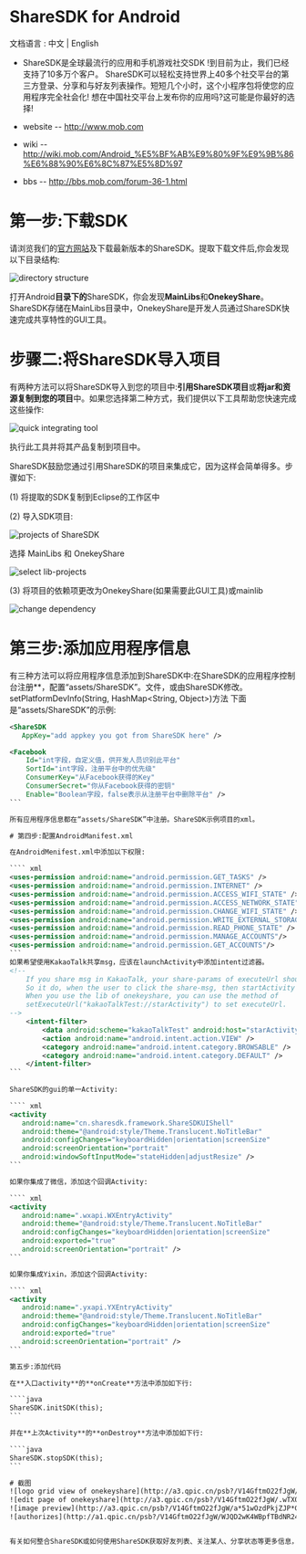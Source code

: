 # ShareSDK for Android

文档语言 : 中文 | English

- ShareSDK是全球最流行的应用和手机游戏社交SDK !到目前为止，我们已经支持了10多万个客户。
ShareSDK可以轻松支持世界上40多个社交平台的第三方登录、分享和与好友列表操作。短短几个小时，这个小程序包将使您的应用程序完全社会化!
想在中国社交平台上发布你的应用吗?这可能是你最好的选择!

- website -- http://www.mob.com
- wiki -- http://wiki.mob.com/Android_%E5%BF%AB%E9%80%9F%E9%9B%86%E6%88%90%E6%8C%87%E5%8D%97
- bbs -- http://bbs.mob.com/forum-36-1.html

# 第一步:下载SDK

请浏览我们的[官方网站](http://www.mob.com/)及下载最新版本的ShareSDK。提取下载文件后,你会发现以下目录结构:

![directory structure](http://a1.qpic.cn/psb?/V14GftmO22fJgW/D2jYRnjuvUQiyfrGferrGKctas.joCRNNESfma6IB0M!/b/dBUAAAAAAAAA&bo=hAPIAQAAAAAFB2o!&rf=viewer_4)

打开Android**目录下的**ShareSDK，你会发现**MainLibs**和**OnekeyShare**。ShareSDK存储在MainLibs目录中，OnekeyShare是开发人员通过ShareSDK快速完成共享特性的GUI工具。

# 步骤二:将ShareSDK导入项目

有两种方法可以将ShareSDK导入到您的项目中:**引用ShareSDK项目**或**将jar和资源复制到您的项目**中。如果您选择第二种方式，我们提供以下工具帮助您快速完成这些操作:

![quick integrating tool](http://a3.qpic.cn/psb?/V14GftmO22fJgW/qx8h1C30NL54RLlMd7R9BKh*yL4b37aHk3otu.*G1Sc!/b/dAsAAAAAAAAA&bo=EwOAAgAAAAAFALE!&rf=viewer_4)

执行此工具并将其产品复制到项目中。

ShareSDK鼓励您通过引用ShareSDK的项目来集成它，因为这样会简单得多。步骤如下:

(1) 将提取的SDK复制到Eclipse的工作区中

(2) 导入SDK项目:

![projects of ShareSDK](http://a3.qpic.cn/psb?/V14GftmO22fJgW/9tjZSx7IlbFqvbZB2d1Nh.Z9rEPHLjFUJGFpy89QPdU!/b/dCwAAAAAAAAA&bo=sAJMAgAAAAAFAN8!&rf=viewer_4)

选择 MainLibs 和 OnekeyShare

![select lib-projects](http://a3.qpic.cn/psb?/V14GftmO22fJgW/BwUzD2sMwuZCm8YVYRkTg9*1U6QrJsCgxxvhvTmNecE!/b/dE0AAAAAAAAA&bo=sAJOAgAAAAADANs!&rf=viewer_4)

(3) 将项目的依赖项更改为OnekeyShare(如果需要此GUI工具)或mainlib

![change dependency](http://a3.qpic.cn/psb?/V14GftmO22fJgW/WM8W63pq8nuXMARQOSW7FuvuqS3belOTaYngPE9Gn1A!/b/dE0AAAAAAAAA&bo=FgJXAgAAAAAFAGI!&rf=viewer_4)

# 第三步:添加应用程序信息

有三种方法可以将应用程序信息添加到ShareSDK中:在ShareSDK的应用程序控制台注册**，配置“assets/ShareSDK”。文件，或由ShareSDK修改。setPlatformDevInfo(String, HashMap<String, Object>)方法
下面是“assets/ShareSDK”的示例:

```` xml
<ShareSDK
   AppKey="add appkey you got from ShareSDK here" />

<Facebook
    Id="int字段，自定义值，供开发人员识别此平台"
    SortId="int字段，注册平台中的优先级"
    ConsumerKey="从Facebook获得的Key"
    ConsumerSecret="你从Facebook获得的密钥"
    Enable="Boolean字段，false表示从注册平台中删除平台" />
```

所有应用程序信息都在“assets/ShareSDK”中注册。ShareSDK示例项目的xml。

# 第四步:配置AndroidManifest.xml

在AndroidMenifest.xml中添加以下权限:

```` xml
<uses-permission android:name="android.permission.GET_TASKS" />
<uses-permission android:name="android.permission.INTERNET" />
<uses-permission android:name="android.permission.ACCESS_WIFI_STATE" />
<uses-permission android:name="android.permission.ACCESS_NETWORK_STATE" />
<uses-permission android:name="android.permission.CHANGE_WIFI_STATE" />
<uses-permission android:name="android.permission.WRITE_EXTERNAL_STORAGE" />
<uses-permission android:name="android.permission.READ_PHONE_STATE" />
<uses-permission android:name="android.permission.MANAGE_ACCOUNTS"/>
<uses-permission android:name="android.permission.GET_ACCOUNTS"/>
```
如果希望使用KakaoTalk共享msg，应该在launchActivity中添加intent过滤器。
<!--
	If you share msg in KakaoTalk, your share-params of executeUrl should set the value "kakaoTalkTest://starActivity"
	So it do, when the user to click the share-msg, then startActivity of your app's launch-activity. 
	When you use the lib of onekeyshare, you can use the method of 
    setExecuteUrl("kakaoTalkTest://starActivity") to set executeUrl.
-->
    <intent-filter>
        <data android:scheme="kakaoTalkTest" android:host="starActivity"/>
        <action android:name="android.intent.action.VIEW" />
        <category android:name="android.intent.category.BROWSABLE" />
        <category android:name="android.intent.category.DEFAULT" />
    </intent-filter>
```
		
ShareSDK的gui的单一Activity:

```` xml
<activity
   android:name="cn.sharesdk.framework.ShareSDKUIShell"
   android:theme="@android:style/Theme.Translucent.NoTitleBar"
   android:configChanges="keyboardHidden|orientation|screenSize"
   android:screenOrientation="portrait"
   android:windowSoftInputMode="stateHidden|adjustResize" />
```

如果你集成了微信，添加这个回调Activity:

```` xml
<activity
   android:name=".wxapi.WXEntryActivity"
   android:theme="@android:style/Theme.Translucent.NoTitleBar"
   android:configChanges="keyboardHidden|orientation|screenSize"
   android:exported="true"
   android:screenOrientation="portrait" />
```

如果你集成Yixin，添加这个回调Activity:

```` xml
<activity
   android:name=".yxapi.YXEntryActivity"
   android:theme="@android:style/Theme.Translucent.NoTitleBar"
   android:configChanges="keyboardHidden|orientation|screenSize"
   android:exported="true"
   android:screenOrientation="portrait" />
```

第五步:添加代码

在**入口activity**的**onCreate**方法中添加如下行:

````java
ShareSDK.initSDK(this);
```

并在**上次Activity**的**onDestroy**方法中添加如下行:

````java
ShareSDK.stopSDK(this);
```

# 截图
![logo grid view of onekeyshare](http://a3.qpic.cn/psb?/V14GftmO22fJgW/1cUPaAxmqxnyzWXbeWEWkOVNFcxv7laksaKs*d7Aq4c!/b/dAsAAAAAAAAA&bo=UQFXAgAAAAAFACY!&rf=viewer_4)
![edit page of onekeyshare](http://a3.qpic.cn/psb?/V14GftmO22fJgW/.wTX0fqSedSyZW8VZSvhY3oZLVLAqrcAqLKHwkYigdc!/b/dAsAAAAAAAAA&bo=UQFXAgAAAAAFACY!&rf=viewer_4)
![image preview](http://a3.qpic.cn/psb?/V14GftmO22fJgW/a*51wOzdPkjZJP*GBvmREgDhZa*txPSj6FU6nuFKFi8!/b/dBQAAAAAAAAA&bo=UQFXAgAAAAAFACY!&rf=viewer_4)
![authorizes](http://a1.qpic.cn/psb?/V14GftmO22fJgW/WJQD2wK4WBpfTBdNR24vDf0taBOzBTqThEcxIRtdfk0!/b/dA8AAAAAAAAA&bo=UQFXAgAAAAAFACY!&rf=viewer_4)


有关如何整合ShareSDK或如何使用ShareSDK获取好友列表、关注某人、分享状态等更多信息，请访问我们的网站 [official wiki](http://wiki.sharesdk.cn/Android_%E5%BF%AB%E9%80%9F%E9%9B%86%E6%88%90%E6%8C%87%E5%8D%97).

